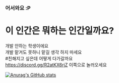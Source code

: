 ### 어서와요 :P
# 이 인간은 뭐하는 인간일까요?   
개발 안하는 학생이에요   
개발 맡겨도 못하니 맡길 생각 하지 마세요   
#친해지고 싶은데 어떻게 다가갈까요   
https://discord.gg/R2atKX6rjZ 이쪽으로 놀러오세요   

[![Anurag's GitHub stats](https://github-readme-stats.vercel.app/api?username=LoveGom)](https://github.com/anuraghazra/github-readme-stats)

<!--
**LoveGom/LoveGom** is a ✨ _special_ ✨ repository because its `README.md` (this file) appears on your GitHub profile.

Here are some ideas to get you started:

- 🔭 I’m currently working on ...
- 🌱 I’m currently learning ...
- 👯 I’m looking to collaborate on ...
- 🤔 I’m looking for help with ...
- 💬 Ask me about ...
- 📫 How to reach me: ...
- 😄 Pronouns: ...
- ⚡ Fun fact: ...
-->
